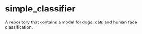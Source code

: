 # simple_classifier
A repository that contains a model for dogs, cats and human face classification.
